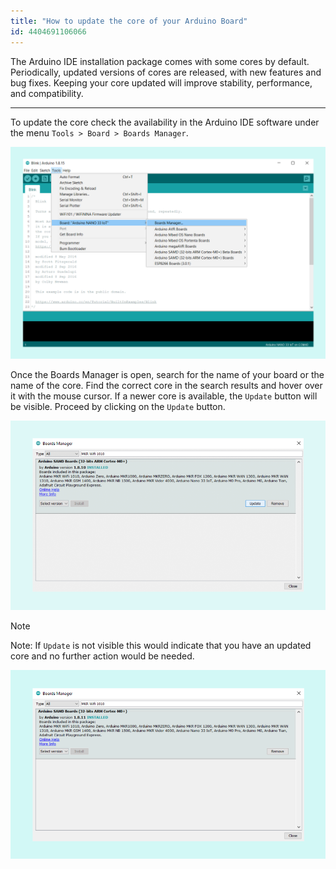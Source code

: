 ```yaml
---
title: "How to update the core of your Arduino Board"
id: 4404691106066
---
```


The Arduino IDE installation package comes with some cores by default. Periodically, updated versions of cores are released, with new features and bug fixes. Keeping your core updated will improve stability, performance, and compatibility.

---

To update the core check the availability in the Arduino IDE software under the menu `Tools > Board > Boards Manager`.

![Board Manager](img/How_to_update_the_core_of_your_Arduino_board_0.png)

Once the Boards Manager is open, search for the name of your board or the name of the core. Find the correct core in the search results and hover over it with the mouse cursor. If a newer core is available, the `Update` button will be visible. Proceed by clicking on the `Update` button.

![Updating Core available](img/How_to_update_the_core_of_your_Arduino_board_1.png)

> [!NOTE]
> Note: If `Update` is not visible this would indicate that you have an updated core and no further action would be needed.

![Updating Core not available](img/How_to_update_the_core_of_your_Arduino_board_2.png)
